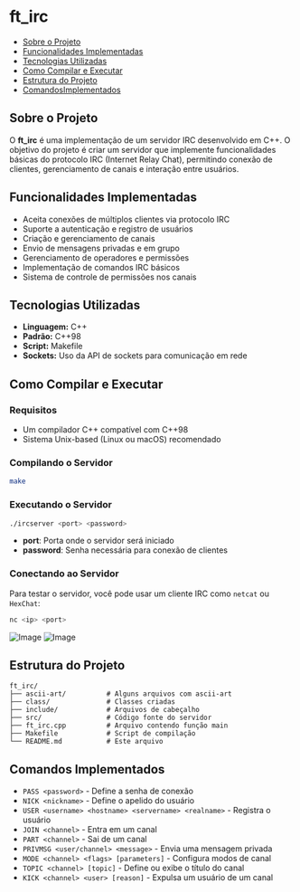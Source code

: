 # ft_irc
- [Sobre o Projeto](#Sobre-o-Projeto)
- [Funcionalidades Implementadas](#Funcionalidades-Implementadas)
- [Tecnologias Utilizadas](#Tecnologias-Utilizadas)
- [Como Compilar e Executar](#Como-Compilar-e-Executar)
- [Estrutura do Projeto](#Estrutura-do-Projeto)
- [ComandosImplementados](#Comandos-Implementados)

## Sobre o Projeto

O **ft_irc** é uma implementação de um servidor IRC desenvolvido em C++. O objetivo do projeto é criar um servidor que implemente funcionalidades básicas do protocolo IRC (Internet Relay Chat), permitindo conexão de clientes, gerenciamento de canais e interação entre usuários.

## Funcionalidades Implementadas

- Aceita conexões de múltiplos clientes via protocolo IRC
- Suporte a autenticação e registro de usuários
- Criação e gerenciamento de canais
- Envio de mensagens privadas e em grupo
- Gerenciamento de operadores e permissões
- Implementação de comandos IRC básicos
- Sistema de controle de permissões nos canais

## Tecnologias Utilizadas

- **Linguagem:** C++
- **Padrão:** C++98
- **Script:** Makefile
- **Sockets:** Uso da API de sockets para comunicação em rede

## Como Compilar e Executar

### Requisitos

- Um compilador C++ compatível com C++98
- Sistema Unix-based (Linux ou macOS) recomendado

### Compilando o Servidor

```sh
make
```

### Executando o Servidor

```sh
./ircserver <port> <password>
```

- **port**: Porta onde o servidor será iniciado
- **password**: Senha necessária para conexão de clientes

### Conectando ao Servidor

Para testar o servidor, você pode usar um cliente IRC como `netcat` ou `HexChat`:

```sh
nc <ip> <port>
```

![Image](https://github.com/user-attachments/assets/abf742ae-128f-4cdc-9e86-ce75a7d515f5)
![Image](https://github.com/user-attachments/assets/c3233dca-51a5-4bb0-a0bf-0a5e81499f27)

## Estrutura do Projeto

```
ft_irc/
├── ascii-art/          # Alguns arquivos com ascii-art
├── class/              # Classes criadas
├── include/            # Arquivos de cabeçalho
├── src/                # Código fonte do servidor
├── ft_irc.cpp          # Arquivo contendo função main
├── Makefile            # Script de compilação
└── README.md           # Este arquivo
```

## Comandos Implementados

- `PASS <password>` - Define a senha de conexão
- `NICK <nickname>` - Define o apelido do usuário
- `USER <username> <hostname> <servername> <realname>` - Registra o usuário
- `JOIN <channel>` - Entra em um canal
- `PART <channel>` - Sai de um canal
- `PRIVMSG <user/channel> <message>` - Envia uma mensagem privada
- `MODE <channel> <flags> [parameters]` - Configura modos de canal
- `TOPIC <channel> [topic]` - Define ou exibe o título do canal
- `KICK <channel> <user> [reason]` - Expulsa um usuário de um canal